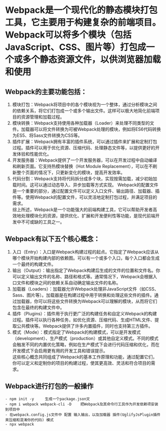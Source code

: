 <!--
 * @Date: 2024-01-25 14:48:21
 * @LastEditors: tandongyang =
 * @LastEditTime: 2024-01-26 16:43:10
 * @FilePath: /dongYangTan.github.io/docs/web/webpack5/README.md
-->
# Webpack是一个现代化的静态模块打包工具，它主要用于构建复杂的前端项目。Webpack可以将多个模块（包括JavaScript、CSS、图片等）打包成一个或多个静态资源文件，以供浏览器加载和使用

## Webpack的主要功能包括：
1) 模块打包：Webpack将项目中的各个模块视为一个整体，通过分析模块之间的依赖关系，将它们打包成一个或多个输出文件。这样可以极大地简化前端项目的资源管理和加载过程。
2) 模块转换：Webpack支持使用各种加载器（Loader）来处理不同类型的文件。加载器可以将文件转换为可被Webpack处理的模块，例如将ES6代码转换为ES5、将Sass文件转换为CSS等。
3) 插件扩展：Webpack拥有丰富的插件系统，可以通过插件来扩展和定制打包过程。插件可以用于优化资源、压缩代码、处理静态文件等，以提供更好的开发体验和性能优化。
4) 开发服务器：Webpack提供了一个开发服务器，可以在开发过程中自动编译和刷新页面。它支持热模块替换（Hot Module Replacement），可以在不刷新整个页面的情况下，只更新变化的模块，提高开发效率。
5) 代码分割：Webpack支持将代码拆分成多个块，实现按需加载，减少初始加载时间。这可以通过动态导入、异步加载等方式实现。
Webpack的配置文件是一个重要的部分，通过配置文件可以定义入口文件、输出路径、加载器、插件等。使用Webpack的配置文件，可以灵活地定制打包过程，并满足项目的需求。  
综上所述，Webpack是一个功能强大的前端构建工具，它可以帮助开发者高效地处理模块化的资源，提供优化、扩展和开发便利性等功能，是现代前端开发中不可或缺的工具之一。  


## Webpack有以下五个核心概念：
1. 入口（Entry）：入口是Webpack构建过程的起点。它指定了Webpack应该从哪个模块开始构建内部的依赖图。可以有一个或多个入口，每个入口都会生成一个最终的构建文件。
2. 输出（Output）：输出指定了Webpack构建后生成的文件的位置和文件名。你可以定义输出文件的名称、路径和格式等。通常情况下，Webpack会根据入口文件和模块之间的依赖关系自动确定输出文件的名称。
3. 加载器（Loaders）：加载器允许Webpack处理非JavaScript文件（如CSS、Sass、图片等）。加载器是在构建过程中用于转换和处理这些文件的插件。通过加载器，你可以将这些文件转换为Webpack可以理解的模块，从而将它们包含在最终的构建文件中。
4. 插件（Plugins）：插件用于执行更广泛的构建任务和自定义Webpack的构建过程。插件可以执行各种任务，如优化资源、压缩代码、生成HTML文件、提取公共模块等。Webpack提供了许多内置插件，同时也支持第三方插件。
5. 模式（Mode）：模式指定了Webpack的构建模式，可以是开发模式（development）、生产模式（production）或其他自定义模式。不同的模式会触发不同的内置优化策略，例如在生产模式下会进行代码压缩和优化，而在开发模式下会启用更有用的开发工具和错误提示。  
这些核心概念共同组成了Webpack的基本工作原理和功能，通过配置它们，你可以定义和定制你的项目的构建过程，使其更高效、灵活和符合项目的需求。

## Webpack进行打包的一般操作
```
- npm init -y     生成一个package.json文
- npm i webpack webpack-cli -D    把Webpack及其命令行工具作为开发依赖项安装到项目中
- 在webpack.config.js文件中 配置 输入输出，以及加载器 插件(UglifyJsPlugin插件来压缩和混淆你的代码) 模式
- npx webpack
```